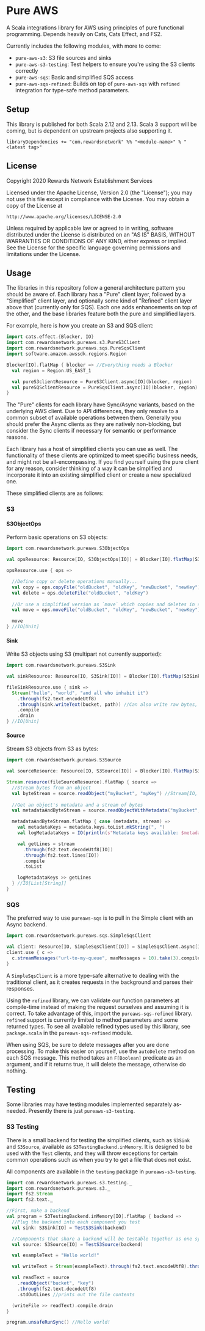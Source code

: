 # Pure AWS
A Scala integrations library for AWS using principles of pure functional programming.
Depends heavily on Cats, Cats Effect, and FS2.

Currently includes the following modules, with more to come:
* `pure-aws-s3`: S3 file sources and sinks
* `pure-aws-s3-testing`: Test helpers to ensure you're using the S3 clients correctly
* `pure-aws-sqs`: Basic and simplified SQS access
* `pure-aws-sqs-refined`: Builds on top of `pure-aws-sqs` with `refined` integration for type-safe method parameters.

## Setup
This library is published for both Scala 2.12 and 2.13.
Scala 3 support will be coming, but is dependent on upstream projects also supporting it.
```
libraryDependencies += "com.rewardsnetwork" %% "<module-name>" % "<latest tag>"
```

## License
Copyright 2020 Rewards Network Establishment Services

Licensed under the Apache License, Version 2.0 (the "License");
you may not use this file except in compliance with the License.
You may obtain a copy of the License at

    http://www.apache.org/licenses/LICENSE-2.0
    
Unless required by applicable law or agreed to in writing, software
distributed under the License is distributed on an "AS IS" BASIS,
WITHOUT WARRANTIES OR CONDITIONS OF ANY KIND, either express or implied.
See the License for the specific language governing permissions and
limitations under the License.

## Usage
The libraries in this repository follow a general architecture pattern you should be aware of.
Each library has a "Pure" client layer, followed by a "Simplified" client layer, and optionally some kind of "Refined" client layer above that (currently only for SQS).
Each one adds enhancements on top of the other, and the base libraries feature both the pure and simplified layers.

For example, here is how you create an S3 and SQS client:
```scala
import cats.effect.{Blocker, IO}
import com.rewardsnetwork.pureaws.s3.PureS3Client
import com.rewardsnetwork.pureaws.sqs.PureSqsClient
import software.amazon.awssdk.regions.Region

Blocker[IO].flatMap { blocker => //Everything needs a Blocker
  val region = Region.US_EAST_1

  val pureS3clientResource = PureS3Client.async[IO](blocker, region)
  val pureSQSclientResource = PureSqsClient.async[IO](blocker, region)
}
```

The "Pure" clients for each library have Sync/Async variants, based on the underlying AWS client.
Due to API differences, they only resolve to a common subset of available operations between them.
Generally you should prefer the Async clients as they are natively non-blocking, but consider the Sync clients if necessary for semantic or performance reasons.

Each library has a host of simplified clients you can use as well.
The functionality of these clients are optimized to meet specific business needs, and might not be all-encompassing.
If you find yourself using the pure client for any reason, consider thinking of a way it can be simplified and incorporate it into an existing simplified client or create a new specialized one.

These simplified clients are as follows:

### S3

#### S3ObjectOps
Perform basic operations on S3 objects:

```scala
import com.rewardsnetwork.pureaws.S3ObjectOps

val opsResource: Resource[IO, S3ObjectOps[IO]] = Blocker[IO].flatMap(S3ObjectOps.async[IO](_, region))

opsResource.use { ops =>

  //Define copy or delete operations manually...
  val copy = ops.copyFile("oldBucket", "oldKey", "newBucket", "newKey")
  val delete = ops.deleteFile("oldBucket", "oldKey")
  
  //Or use a simplified version as `move` which copies and deletes in sequence
  val move = ops.moveFile("oldBucket", "oldKey", "newBucket", "newKey")

  move
} //IO[Unit]
```

#### Sink
Write S3 objects using S3 (multipart not currently supported):

```scala
import com.rewardsnetwork.pureaws.S3Sink

val sinkResource: Resource[IO, S3Sink[IO]] = Blocker[IO].flatMap(S3Sink.async[IO](_, region))

fileSinkResource.use { sink =>
  Stream("hello", "world", "and all who inhabit it")
    .through(fs2.text.encodeUtf8)
    .through(sink.writeText(bucket, path)) //Can also write raw bytes, and set custom content type
    .compile
    .drain
} //IO[Unit]
```

#### Source
Stream S3 objects from S3 as bytes:

```scala
import com.rewardsnetwork.pureaws.S3Source

val sourceResource: Resource[IO, S3Source[IO]] = Blocker[IO].flatMap(S3Source.async[IO](_, region))

Stream.resource(fileSourceResource).flatMap { source =>
  //Stream bytes from an object
  val byteStream = source.readObject("myBucket", "myKey") //Stream[IO, Byte]
  
  //Get an object's metadata and a stream of bytes
  val metadataAndByteStream = source.readObjectWithMetadata("myBucket", "myKey") //IO[(Map[String, String], Stream[IO, Byte])]

  metadataAndByteStream.flatMap { case (metadata, stream) =>
    val metadataKeys = metadata.keys.toList.mkString(", ")
    val logMetadataKeys = IO(println(s"Metadata keys available: $metadataKeys"))

    val getLines = stream
      .through(fs2.text.decodeUtf8[IO])
      .through(fs2.text.lines[IO])
      .compile
      .toList

    logMetadataKeys >> getLines
  } //IO[List[String]]
}
```

### SQS
The preferred way to use `pureaws-sqs` is to pull in the Simple client with an Async backend.

```scala
import com.rewardsnetwork.pureaws.sqs.SimpleSqsClient

val client: Resource[IO, SimpleSqsClient[IO]] = SimpleSqsClient.async[IO](blocker, region)
client.use { c =>
  c.streamMessages("url-to-my-queue", maxMessages = 10).take(3).compile.drain.as(ExitCode.Success)
}
```

A `SimpleSqsClient` is a more type-safe alternative to dealing with the traditional client, as it creates requests in the background and parses their responses.

Using the `refined` library, we can validate our function parameters at compile-time instead of making the request ourselves and assuming it is correct.
To take advantage of this, import the `pureaws-sqs-refined` library.
`refined` support is currently limited to method parameters and some returned types.
To see all available refined types used by this library, see `package.scala` in the `pureaws-sqs-refined` module.

When using SQS, be sure to delete messages after you are done processing.
To make this easier on yourself, use the `autoDelete` method on each SQS message.
This method takes an `F[Boolean]` predicate as an argument, and if it returns true, it will delete the message, otherwise do nothing.

## Testing
Some libraries may have testing modules implemented separately as-needed.
Presently there is just `pureaws-s3-testing`.

### S3 Testing
There is a small backend for testing the simplified clients, such as `S3Sink` and `S3Source`, available as `S3TestingBackend.inMemory`.
It is designed to be used with the `Test` clients, and they will throw exceptions for certain common operations such as when you try to get a file that does not exist.

All components are available in the `testing` package in `pureaws-s3-testing`.

```scala
import com.rewardsnetwork.pureaws.s3.testing._
import com.rewardsnetwork.pureaws.s3._
import fs2.Stream
import fs2.text._

//First, make a backend
val program = S3TestingBackend.inMemory[IO].flatMap { backend =>
  //Plug the backend into each component you test
  val sink: S3Sink[IO] = TestS3Sink(backend)

  //Components that share a backend will be testable together as one system
  val source: S3Source[IO] = TestS3Source(backend)

  val exampleText = "Hello world!"

  val writeText = Stream(exampleText).through(fs2.text.encodeUtf8).through(sink.writeText("bucket", "key"))

  val readText = source
    .readObject("bucket", "key")
    .through(fs2.text.decodeUtf8)
    .stdOutLines //prints out the file contents

  (writeFile >> readText).compile.drain
}

program.unsafeRunSync() //Hello world!
```
